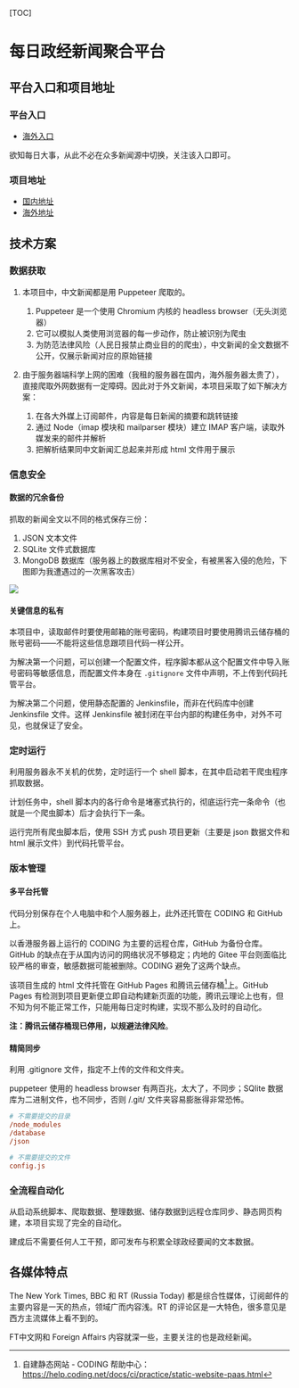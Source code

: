 

[TOC]

# 每日政经新闻聚合平台

## 平台入口和项目地址

### 平台入口

- [海外入口](https://humoonruc.github.io/newsCrawling.github.io/)

欲知每日大事，从此不必在众多新闻源中切换，关注该入口即可。

### 项目地址

- [国内地址](https://humoonruc.coding.net/p/node.js-demo/d/newsCrawling/git)
- [海外地址](https://github.com/Humoonruc/newsCrawling.github.io)

## 技术方案

### 数据获取

1. 本项目中，中文新闻都是用 Puppeteer 爬取的。
   1. Puppeteer 是一个使用 Chromium 内核的 headless browser（无头浏览器）
   2. 它可以模拟人类使用浏览器的每一步动作，防止被识别为爬虫
   3. 为防范法律风险（人民日报禁止商业目的的爬虫），中文新闻的全文数据不公开，仅展示新闻对应的原始链接

2. 由于服务器端科学上网的困难（我租的服务器在国内，海外服务器太贵了），直接爬取外网数据有一定障碍。因此对于外文新闻，本项目采取了如下解决方案：
   1. 在各大外媒上订阅邮件，内容是每日新闻的摘要和跳转链接
   2. 通过 Node（imap 模块和 mailparser 模块）建立 IMAP 客户端，读取外媒发来的邮件并解析
   3. 把解析结果同中文新闻汇总起来并形成 html 文件用于展示

### 信息安全

#### 数据的冗余备份

抓取的新闻全文以不同的格式保存三份：

1. JSON 文本文件
2. SQLite 文件式数据库
3. MongoDB 数据库（服务器上的数据库相对不安全，有被黑客入侵的危险，下图即为我遭遇过的一次黑客攻击）

![](http://humoon-image-hosting-service.oss-cn-beijing.aliyuncs.com/img/typora/JavaScript/服务器上MongoDB数据库被黑.png)

#### 关键信息的私有

本项目中，读取邮件时要使用邮箱的账号密码，构建项目时要使用腾讯云储存桶的账号密码——不能将这些信息跟项目代码一样公开。

为解决第一个问题，可以创建一个配置文件，程序脚本都从这个配置文件中导入账号密码等敏感信息，而配置文件本身在 `.gitignore` 文件中声明，不上传到代码托管平台。

为解决第二个问题，使用静态配置的 Jenkinsfile，而非在代码库中创建 Jenkinsfile 文件。这样 Jenkinsfile 被封闭在平台内部的构建任务中，对外不可见，也就保证了安全。

### 定时运行

利用服务器永不关机的优势，定时运行一个 shell 脚本，在其中启动若干爬虫程序抓取数据。

计划任务中，shell 脚本内的各行命令是堵塞式执行的，彻底运行完一条命令（也就是一个爬虫脚本）后才会执行下一条。

运行完所有爬虫脚本后，使用 SSH 方式 push 项目更新（主要是 json 数据文件和 html 展示文件）到代码托管平台。 


### 版本管理

#### 多平台托管

代码分别保存在个人电脑中和个人服务器上，此外还托管在 CODING 和 GitHub 上。

以香港服务器上运行的 CODING 为主要的远程仓库，GitHub 为备份仓库。GitHub 的缺点在于从国内访问的网络状况不够稳定；内地的 Gitee 平台则面临比较严格的审查，敏感数据可能被删除。CODING 避免了这两个缺点。

该项目生成的 html 文件托管在 GitHub Pages 和腾讯云储存桶[^腾讯云]上。GitHub Pages 有检测到项目更新便立即自动构建新页面的功能，腾讯云理论上也有，但不知为何不能正常工作，只能用每日定时构建，实现不那么及时的自动化。

**注：腾讯云储存桶现已停用，以规避法律风险**。

[^腾讯云]:自建静态网站 - CODING 帮助中心：https://help.coding.net/docs/ci/practice/static-website-paas.html

#### 精简同步

利用 .gitignore 文件，指定不上传的文件和文件夹。

puppeteer 使用的 headless browser 有两百兆，太大了，不同步；SQlite 数据库为二进制文件，也不同步，否则 /.git/ 文件夹容易膨胀得非常恐怖。

```ini
# 不需要提交的目录
/node_modules
/database
/json

# 不需要提交的文件
config.js
```

### 全流程自动化

从启动系统脚本、爬取数据、整理数据、储存数据到远程仓库同步、静态网页构建，本项目实现了完全的自动化。

建成后不需要任何人工干预，即可发布与积累全球政经要闻的文本数据。

## 各媒体特点

The New York Times, BBC 和 RT (Russia Today) 都是综合性媒体，订阅邮件的主要内容是一天的热点，领域广而内容浅。RT 的评论区是一大特色，很多意见是西方主流媒体上看不到的。

FT中文网和 Foreign Affairs 内容就深一些，主要关注的也是政经新闻。
